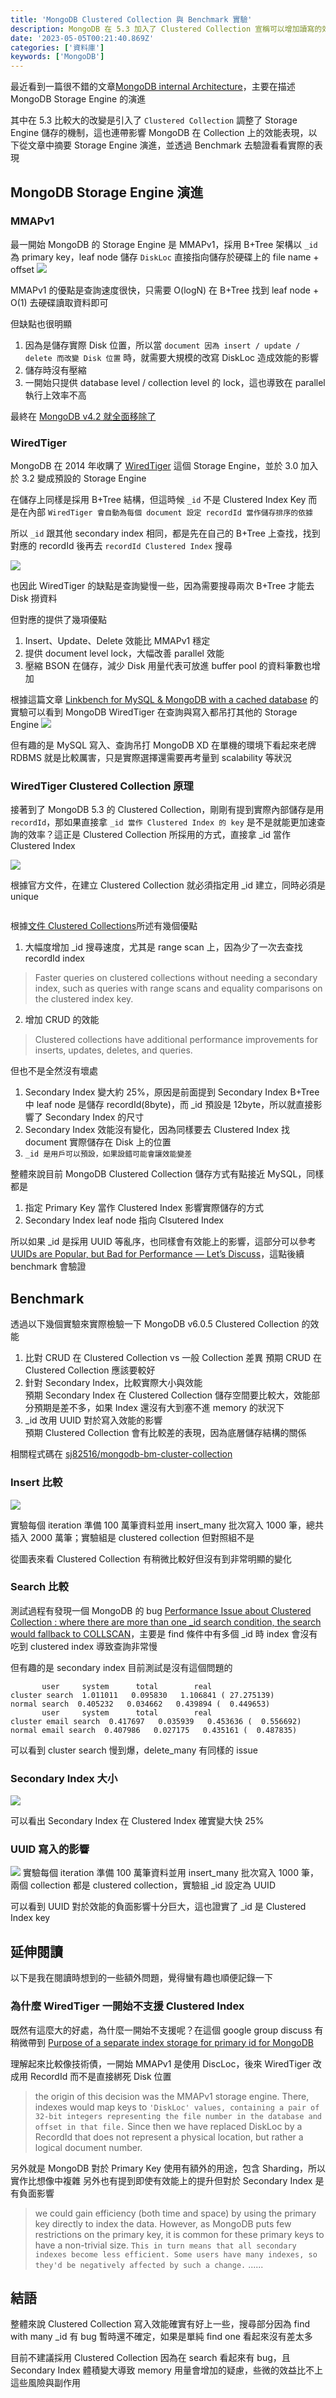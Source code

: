 ```yaml
---
title: 'MongoDB Clustered Collection 與 Benchmark 實驗'
description: MongoDB 在 5.3 加入了 Clustered Collection 宣稱可以增加讀寫的效能，試著去了解背後的原理與用 benchmark 實測看看
date: '2023-05-05T00:21:40.869Z'
categories: ['資料庫']
keywords: ['MongoDB']
---
```

最近看到一篇很不錯的文章[MongoDB internal Architecture](https://medium.com/@hnasr/mongodb-internal-architecture-9a32f1403d6f)，主要在描述 MongoDB Storage Engine 的演進

其中在 5.3 比較大的改變是引入了 `Clustered Collection` 調整了 Storage Engine 儲存的機制，這也連帶影響 MongoDB 在 Collection 上的效能表現，以下從文章中摘要 Storage Engine 演進，並透過 Benchmark 去驗證看看實際的表現
## MongoDB Storage Engine 演進
### MMAPv1
最一開始 MongoDB 的 Storage Engine 是 MMAPv1，採用 B+Tree 架構以 `_id` 為 primary key，leaf node 儲存 `DiskLoc` 直接指向儲存於硬碟上的 file name + offset
![](https://miro.medium.com/v2/resize:fit:1400/format:webp/1*M_5Io7l_SDSP_HSeH1iYaQ.png)

MMAPv1 的優點是查詢速度很快，只需要 O(logN) 在 B+Tree 找到 leaf node + O(1) 去硬碟讀取資料即可

但缺點也很明顯
1. 因為是儲存實際 Disk 位置，所以當 `document 因為 insert / update / delete 而改變 Disk 位置` 時，就需要大規模的改寫 DiskLoc 造成效能的影響
2. 儲存時沒有壓縮
3. 一開始只提供 database level / collection level 的 lock，這也導致在 parallel 執行上效率不高  

最終在 [MongoDB v4.2 就全面移除了](https://www.mongodb.com/docs/v6.0/release-notes/4.2-compatibility/)

### WiredTiger
MongoDB 在 2014 年收購了 [WiredTiger](https://source.wiredtiger.com/11.0.0/index.html) 這個 Storage Engine，並於 3.0 加入於 3.2 變成預設的 Storage Engine

在儲存上同樣是採用 B+Tree 結構，但這時候 `_id` 不是 Clustered Index Key 而是在內部 `WiredTiger 會自動為每個 document 設定 recordId 當作儲存排序的依據`

所以 `_id` 跟其他 secondary index 相同，都是先在自己的 B+Tree 上查找，找到對應的 recordId 後再去 `recordId Clustered Index` 搜尋

![](https://miro.medium.com/v2/resize:fit:1400/format:webp/1*urhOmzoY-JvXggjwRm9V-w.png)

也因此 WiredTiger 的缺點是查詢變慢一些，因為需要搜尋兩次 B+Tree 才能去 Disk 撈資料

但對應的提供了幾項優點
1. Insert、Update、Delete 效能比 MMAPv1 穩定
2. 提供 document level lock，大幅改善 parallel 效能
3. 壓縮 BSON 在儲存，減少 Disk 用量代表可放進 buffer pool 的資料筆數也增加

根據這篇文章 [Linkbench for MySQL & MongoDB with a cached database](http://smalldatum.blogspot.com/2015/07/linkbench-for-mysql-mongodb-with-cached.html) 的實驗可以看到 MongoDB WiredTiger 在查詢與寫入都吊打其他的 Storage Engine
![](http://3.bp.blogspot.com/-Hrkm07TpHYY/VZqVFtZrgaI/AAAAAAAABm4/LQEN2-HfQDw/s1600/image%2B%25288%2529.png)

但有趣的是 MySQL 寫入、查詢吊打 MongoDB XD 在單機的環境下看起來老牌 RDBMS 就是比較厲害，只是實際選擇還需要再考量到 scalability 等狀況

### WiredTiger Clustered Collection 原理
接著到了 MongoDB 5.3 的 Clustered Collection，剛剛有提到實際內部儲存是用 `recordId`，那如果直接拿 `_id 當作 Clustered Index 的 key` 是不是就能更加速查詢的效率？這正是 Clustered Collection 所採用的方式，直接拿 _id 當作 Clustered Index

![](https://miro.medium.com/v2/resize:fit:1400/format:webp/1*zOQO6cVCj9PJ-HOWP6zmfw.png)

根據官方文件，在建立 Clustered Collection 就必須指定用 _id 建立，同時必須是 unique
```
```
根據[文件 Clustered Collections](https://www.mongodb.com/docs/upcoming/core/clustered-collections/)所述有幾個優點
1. 大幅度增加 _id 搜尋速度，尤其是 range scan 上，因為少了一次去查找 recordId index
> Faster queries on clustered collections without needing a secondary index, such as queries with range scans and equality comparisons on the clustered index key.  
2. 增加 CRUD 的效能
> Clustered collections have additional performance improvements for inserts, updates, deletes, and queries.  

但也不是全然沒有壞處
1. Secondary Index 變大約 25%，原因是前面提到 Secondary Index B+Tree 中 leaf node 是儲存 recordId(8byte)，而 _id 預設是 12byte，所以就直接影響了 Secondary Index 的尺寸
2. Secondary Index 效能沒有變化，因為同樣要去 Clustered Index 找 document 實際儲存在 Disk 上的位置
3. `_id 是用戶可以預設，如果設錯可能會讓效能變差` 

整體來說目前 MongoDB Clustered Collection 儲存方式有點接近 MySQL，同樣都是
1. 指定 Primary Key 當作 Clustered Index 影響實際儲存的方式
2. Secondary Index leaf node 指向 Clsutered Index

所以如果 _id 是採用 UUID 等亂序，也同樣會有效能上的影響，這部分可以參考 [UUIDs are Popular, but Bad for Performance — Let’s Discuss](https://www.percona.com/blog/uuids-are-popular-but-bad-for-performance-lets-discuss/)，這點後續 benchmark 會驗證

## Benchmark
透過以下幾個實驗來實際檢驗一下 MongoDB v6.0.5 Clustered Collection 的效能
1. 比對 CRUD 在 Clustered Collection vs 一般 Collection 差異
預期 CRUD 在 Clustered Collection 應該要較好
2. 針對 Secondary Index，比較實際大小與效能  
預期 Secondary Index 在 Clustered Collection 儲存空間要比較大，效能部分預期是差不多，如果 Index 還沒有大到塞不進 memory 的狀況下
3. _id 改用 UUID 對於寫入效能的影響  
預期 Clustered Collection 會有比較差的表現，因為底層儲存結構的關係

相關程式碼在 [sj82516/mongodb-bm-cluster-collection](https://github.com/sj82516/mongodb-bm-cluster-collection)

### Insert 比較
![](/post/2023/img/0505/insert.png)

實驗每個 iteration 準備 100 萬筆資料並用 insert_many 批次寫入 1000 筆，總共插入 2000 萬筆；實驗組是 clustered collection 但對照組不是

從圖表來看 Clustered Collection 有稍微比較好但沒有到非常明顯的變化

### Search 比較
測試過程有發現一個 MongoDB 的 bug [Performance Issue about Clustered Collection : where there are more than one _id search condition, the search would fallback to COLLSCAN](https://jira.mongodb.org/browse/SERVER-76905)，主要是 find 條件中有多個 _id 時 index 會沒有吃到 clustered index 導致查詢非常慢

但有趣的是 secondary index 目前測試是沒有這個問題的
```
       user     system      total        real
cluster search  1.011011   0.095830   1.106841 ( 27.275139)
normal search  0.405232   0.034662   0.439894 (  0.449653)
       user     system      total        real
cluster email search  0.417697   0.035939   0.453636 (  0.556692)
normal email search  0.407986   0.027175   0.435161 (  0.487835)
```
可以看到 cluster search 慢到爆，delete_many 有同樣的 issue

### Secondary Index 大小
![](/post/2023/img/0505/sec.png)

可以看出 Secondary Index 在 Clustered Index 確實變大快 25%

### UUID 寫入的影響
![](/post/2023/img/0505/uuid.png)
實驗每個 iteration 準備 100 萬筆資料並用 insert_many 批次寫入 1000 筆，兩個 collection 都是 clustered collection，實驗組 _id 設定為 UUID

可以看到 UUID 對於效能的負面影響十分巨大，這也證實了 _id 是 Clustered Index key

## 延伸閱讀
以下是我在閱讀時想到的一些額外問題，覺得蠻有趣也順便記錄一下
### 為什麼 WiredTiger 一開始不支援 Clustered Index
既然有這麼大的好處，為什麼一開始不支援呢？在這個 google group discuss 有稍微帶到 [Purpose of a separate index storage for primary id for MongoDB](https://groups.google.com/g/mongodb-dev/c/8dhOvNx9mBY)

理解起來比較像技術債，一開始 MMAPv1 是使用 DiscLoc，後來 WiredTiger 改成用 RecordId 而不是直接綁死 Disk 位置
> the origin of this decision was the MMAPv1 storage engine. There, indexes would map keys to `'DiskLoc' values, containing a pair of 32-bit integers representing the file number in the database and offset in that file.` Since then we have replaced DiskLoc by a RecordId that does not represent a physical location, but rather a logical document number.

另外就是 MongoDB 對於 Primary Key 使用有額外的用途，包含 Sharding，所以實作比想像中複雜
另外也有提到即使有效能上的提升但對於 Secondary Index 是有負面影響
> we could gain efficiency (both time and space) by using the primary key directly to index the data. However, as MongoDB puts few restrictions on the primary key, it is common for these primary keys to have a non-trivial size. `This in turn means that all secondary indexes become less efficient. Some users have many indexes, so they'd be negatively affected by such a change.` ......

## 結語
整體來說 Clustered Collection 寫入效能確實有好上一些，搜尋部分因為 find with many _id 有 bug 暫時還不確定，如果是單純 find one 看起來沒有差太多

目前不建議採用 Clustered Collection 因為在 search 看起來有 bug，且 Secondary Index 體積變大導致 memory 用量會增加的疑慮，些微的效益比不上這些風險與副作用
